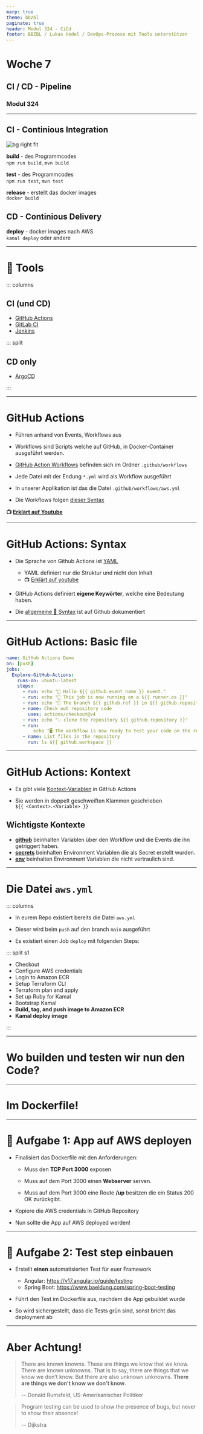 ```yaml
---
marp: true
theme: bbzbl
paginate: true
header: Modul 324 - CiCd
footer: BBZBL / Lukas Hodel / DevOps-Prozese mit Tools unterstützen
---
```


<!-- _class: big center -->

# Woche 7

## CI / CD - Pipeline

### Modul 324

---

## CI - Continious Integration

![bg right fit](images/ci-cd-pipeline.jpg)

**build** - des Programmcodes<br> `npm run build`, `mvn build`

**test** - des Programmcodes<br> `npm run test`, `mvn test`

**release** - erstellt das docker images<br> `docker build`

## CD - Continious Delivery

**deploy** - docker images nach AWS<br> `kamal deploy` oder andere

---

# 🧰 Tools

::: columns

## CI (und CD)

- [GitHub Actions](https://docs.github.com/en/actions)
- [GitLab CI](https://docs.gitlab.com/ee/ci/)
- [Jenkins](https://www.jenkins.io/)

::: split

## CD only

- [ArgoCD](https://argo-cd.readthedocs.io/en/stable/)

:::

---

# GitHub Actions

- Führen anhand von Events, Workflows aus
- Workflows sind Scripts welche auf GitHub, in Docker-Container ausgeführt
  werden.

- [GitHub Action Workflows](https://docs.github.com/en/actions/writing-workflows/quickstart)
  befinden sich im Ordner `.github/workflows`
- Jede Datei mit der Endung `*.yml` wird als Workflow ausgeführt
- In unserer Applikation ist das die Datei `.github/workflows/aws.yml`
- Die Workflows folgen
  [dieser Syntax](https://docs.github.com/en/actions/writing-workflows/workflow-syntax-for-github-actions)

**:tv:
[Erklärt auf Youtube](<[https://www.youtube.com/watch?v=R8_veQiYBjI](https://www.youtube.com/watch?v=R8_veQiYBjI)>)**

---

# GitHub Actions: Syntax

- Die Sprache von Github Actions ist
  [YAML](https://learnxinyminutes.com/docs/yaml/)

  - YAML definiert nur die Struktur und nicht den Inhalt
  - :tv: [Erklärt auf youtube](https://www.youtube.com/watch?v=1uFVr15xDGg)

- GitHub Actions definiert **eigene Keywörter**, welche eine Bedeutung haben.

- Die
  [allgemeine 📜 Syntax](https://docs.github.com/en/actions/writing-workflows/workflow-syntax-for-github-actions)
  ist auf Github dokumentiert

---

# GitHub Actions: Basic file

```yaml
name: GitHub Actions Demo
on: [push]
jobs:
  Explore-GitHub-Actions:
    runs-on: ubuntu-latest
    steps:
      - run: echo "🎉 Hallo ${{ github.event_name }} event."
      - run: echo "🐧 This job is now running on a ${{ runner.os }}"
      - run: echo "🔎 The branch ${{ github.ref }} in ${{ github.repository }}."
      - name: Check out repository code
        uses: actions/checkout@v4
      - run: echo "💡 clone the repository ${{ github.repository }}"
      - run:
          echo "🖥️ The workflow is now ready to test your code on the runner."
      - name: List files in the repository
        run: ls ${{ github.workspace }}
```

---

# GitHub Actions: Kontext

- Es gibt viele
  [Kontext-Variablen](https://docs.github.com/en/actions/writing-workflows/choosing-what-your-workflow-does/accessing-contextual-information-about-workflow-runs)
  in GitHub Actions

- Sie werden in doppelt geschweiften Klammen geschrieben<br>
  `${{ <Context>.<Variable> }}`

## Wichtigste Kontexte

- [**github**](https://docs.github.com/en/actions/writing-workflows/choosing-what-your-workflow-does/accessing-contextual-information-about-workflow-runs#github-context)
  beinhalten Variablen über den Workflow und die Events die ihn getriggert
  haben.
- [**secrets**](https://docs.github.com/en/actions/writing-workflows/choosing-what-your-workflow-does/accessing-contextual-information-about-workflow-runs#secrets-context)
  beinhalten Environment Variablen die als Secret erstellt wurden.
- [**env**](https://docs.github.com/en/actions/writing-workflows/choosing-what-your-workflow-does/accessing-contextual-information-about-workflow-runs#env-context)
  beinhalten Environment Variablen die nicht vertraulich sind.

---

# Die Datei `aws.yml`

::: columns

- In eurem Repo existiert bereits die Datei `aws.yml`
- Dieser wird beim `push` auf den branch `main` ausgeführt

- Es existiert einen Job `deploy` mit folgenden Steps:

::: split s1

- Checkout
- Configure AWS credentials
- Login to Amazon ECR
- Setup Terraform CLI
- Terraform plan and apply
- Set up Ruby for Kamal
- Bootstrap Kamal
- **Build, tag, and push image to Amazon ECR**
- **Kamal deploy image**

:::

---

<!-- _class: big center -->

# Wo builden und testen wir nun den Code?

---

<!-- _class: big center -->

# Im Dockerfile!

---

# :pencil: Aufgabe 1: App auf AWS deployen

- Finalisiert das Dockerfile mit den Anforderungen:

  - Muss den **TCP Port 3000** exposen

  - Muss auf dem Port 3000 einen **Webserver** serven.

  - Muss auf dem Port 3000 eine Route **/up** besitzen die ein Status 200 OK
    zurückgibt.

- Kopiere die AWS credentials in GitHub Repository
- Nun sollte die App auf AWS deployed werden!

---

# :pencil: Aufgabe 2: Test step einbauen

- Erstellt **einen** automatisierten Test für euer Framework

  - Angular: https://v17.angular.io/guide/testing
  - Spring Boot: https://www.baeldung.com/spring-boot-testing

- Führt den Test im Dockerfile aus, nachdem die App gebuildet wurde
- So wird sichergestellt, dass die Tests grün sind, sonst bricht das deployment
  ab

---

# Aber Achtung!

> There are known knowns. These are things we know that we know. There are known
> unknowns. That is to say, there are things that we know we don’t know. But
> there are also unknown unknowns. **There are things we don’t know we don’t
> know**.
>
> -- Donald Rumsfeld, US-Amerikanischer Politiker

> Program testing can be used to show the presence of bugs, but never to show
> their absence!
>
> -- Dijkstra
